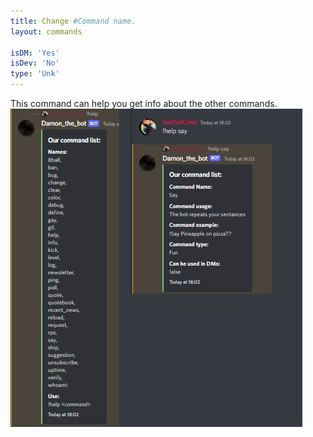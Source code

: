 ```yaml
---
title: Change #Command name.
layout: commands

isDM: 'Yes'
isDev: 'No' 
type: 'Unk'
---
```


This command can help you get info about the other commands.
![Example of the command](/assets/Commands/help.png "Example of the command")